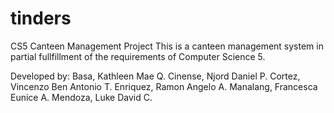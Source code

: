 # tinders
CS5 Canteen Management Project
This is a canteen management system in partial fullfillment of the requirements of Computer Science 5.

Developed by:
Basa, Kathleen Mae Q.
Cinense, Njord Daniel P.
Cortez, Vincenzo Ben Antonio T.
Enriquez, Ramon Angelo A.
Manalang, Francesca Eunice A.
Mendoza, Luke David C.

